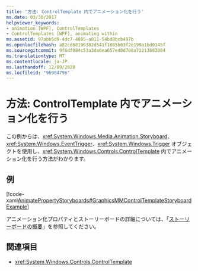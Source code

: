 ```yaml
---
title: '方法: ControlTemplate 内でアニメーション化を行う'
ms.date: 03/30/2017
helpviewer_keywords:
- animation [WPF], ControlTemplates
- ControlTemplates [WPF], animating within
ms.assetid: 97abb5d9-4dc7-4085-a011-54bd8bcb497b
ms.openlocfilehash: a82cd68196382d541f1085b03f2e199a1bd0145f
ms.sourcegitcommit: 9f6df084c53a3da0ea657ed0d708a72213683084
ms.translationtype: MT
ms.contentlocale: ja-JP
ms.lasthandoff: 12/09/2020
ms.locfileid: "96984796"
---
```

# <a name="how-to-animate-in-a-controltemplate"></a>方法: ControlTemplate 内でアニメーション化を行う
この例からは、<xref:System.Windows.Media.Animation.Storyboard>、<xref:System.Windows.EventTrigger>、<xref:System.Windows.Trigger> オブジェクトを使用し、<xref:System.Windows.Controls.ControlTemplate> 内でアニメーション化を行う方法がわかります。  
  
## <a name="example"></a>例  
 [!code-xaml[AnimatePropertyStoryboards#GraphicsMMControlTemplateStoryboardExample](~/samples/snippets/xaml/VS_Snippets_Wpf/AnimatePropertyStoryboards/XAML/ControlTemplateStoryboardExample.xaml#graphicsmmcontroltemplatestoryboardexample)]  
  
 アニメーション化プロパティとストーリーボードの詳細については、「[ストーリーボードの概要](storyboards-overview.md)」を参照してください。  
  
## <a name="see-also"></a>関連項目

- <xref:System.Windows.Controls.ControlTemplate>
